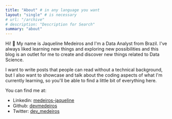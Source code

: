 ```yaml
---
title: "About" # in any language you want
layout: "single" # is necessary
# url: "/archive"
# description: "Description for Search"
summary: "about"
---
```


Hi! :wave: My name is Jaqueline Medeiros and I'm a Data Analyst from Brazil. I've always liked learning new things and exploring new possibilities and this blog is an outlet for me to create and discover new things related to Data Science.

I want to write posts that people can read without a technical background, but I also want to showcase and talk about the coding aspects of what I'm currently learning, so you'll be able to find a little bit of everything here.

You can find me at:

- Linkedin: [medeiros-jaqueline](https://www.linkedin.com/in/medeiros-jaqueline/)
- Github: [devmedeiros](https://github.com/devmedeiros)
- Twitter: [dev_medeiros](https://twitter.com/dev_medeiros)
